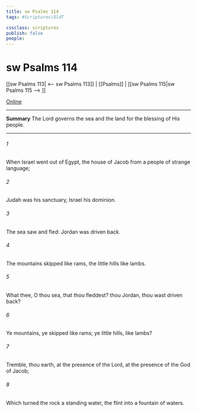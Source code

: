 ```yaml
---
title: sw Psalms 114
tags: #Scriptures\OldT

cssclass: scriptures
publish: false
people:
---
```


# sw Psalms 114
[[sw Psalms 113| <-- sw Psalms 113]] | [[Psalms]] | [[sw Psalms 115|sw Psalms 115 --> ]]

[Online](https://churchofjesuschrist.org/study/scriptures/ot/ps/114?lang=eng)

---
__Summary__
The Lord governs the sea and the land for the blessing of His people.

---
###### 1 
When Israel went out of Egypt, the house of Jacob from a people of strange language;

###### 2 
Judah was his sanctuary,  Israel his dominion.

###### 3 
The sea saw  and fled: Jordan was driven back.

###### 4 
The mountains skipped like rams,  the little hills like lambs.

###### 5 
What  thee, O thou sea, that thou fleddest? thou Jordan,  thou wast driven back?

###### 6 
Ye mountains,  ye skipped like rams;  ye little hills, like lambs?

###### 7 
Tremble, thou earth, at the presence of the Lord, at the presence of the God of Jacob;

###### 8 
Which turned the rock  a standing water, the flint into a fountain of waters.

